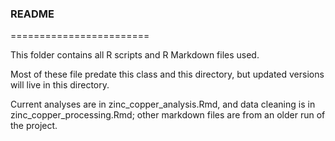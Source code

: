 ### README

========================

This folder contains all R scripts and R Markdown files used.

Most of these file predate this class and this directory, but updated versions will live in this directory.

Current analyses are in zinc_copper_analysis.Rmd, and data cleaning is in zinc_copper_processing.Rmd; other markdown files are from an older run of the project.
